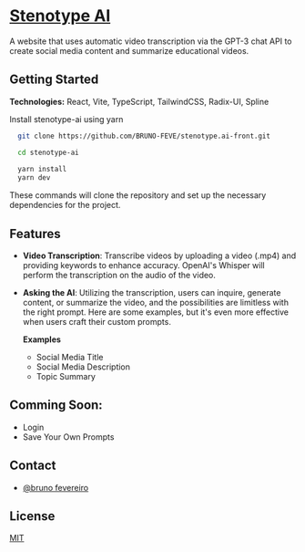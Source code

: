 
# [Stenotype AI](https://stenotype-ai.com)

A  website that uses automatic video transcription via the GPT-3 chat API to create social media content and summarize educational videos.

## Getting Started

**Technologies:** React, Vite, TypeScript, TailwindCSS, Radix-UI, Spline

Install stenotype-ai using yarn

```bash
  git clone https://github.com/BRUNO-FEVE/stenotype.ai-front.git

  cd stenotype-ai
  
  yarn install
  yarn dev
```
These commands will clone the repository and set up the necessary dependencies for the project.

## Features

- **Video Transcription**: Transcribe videos by uploading a video (.mp4) and providing keywords to enhance accuracy. OpenAI's Whisper will perform the transcription on the audio of the video.

- **Asking the AI**:  Utilizing the transcription, users can inquire, generate content, or summarize the video, and the possibilities are limitless with the right prompt. Here are some examples, but it's even more effective when users craft their custom prompts.

    **Examples**
    - Social Media Title
    - Social Media Description 
    - Topic Summary

## Comming Soon: 

- Login
- Save Your Own Prompts

## Contact

- [@bruno fevereiro](https://www.linkedin.com/in/bruno-fevereiro/)

## License

[MIT](https://choosealicense.com/licenses/mit/)


